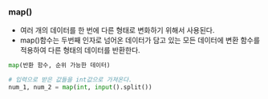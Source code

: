 ### map()

- 여러 개의 데이터를 한 번에 다른 형태로 변화하기 위해서 사용된다.
- map()함수는 두번째 인자로 넘어온 데이터가 담고 있는 모든 데이터에 변환 함수를 적용하여 다른 형태의 데이터를 반환한다.

```python
map(반환 함수, 순위 가능한 데이터)

# 입력으로 받은 값들을 int값으로 가져온다.
num_1, num_2 = map(int, input().split())
```

